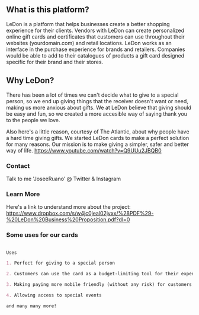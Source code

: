 ## What is this platform?
LeDon is a platform that helps businesses create a better shopping experience for their clients. Vendors with LeDon can create personalized online gift cards and certificates that customers can use throughout their websites (yourdomain.com) and retail locations. LeDon works as an interface in the purchase experience for brands and retailers. Companies would be able to add to their catalogues of products a gift card designed specific for their brand and their stores.

## Why LeDon?

There has been a lot of times we can't decide what to give to a special person, so we end up giving things that the receiver doesn't want or need, making us more anxious about gifts. 
We at LeDon believe that giving should be easy and fun, so we created a more accesible way of saying thank you to the people we love.

Also here's a little reason, courtesy of The Atlantic, about why people have a hard time giving gifts. We started LeDon cards to make a perfect solution for many reasons. 
Our mission is to make giving a simpler, safer and better way of life.
https://www.youtube.com/watch?v=Q9UUu2JBQB0 

### Contact

Talk to me 'JoseeRuano' @ Twitter & Instagram

### Learn More

Here's a link to understand more about the project: https://www.dropbox.com/s/w4jc0jeal02jvxx/%28PDF%29-%20LeDon%20Business%20Proposition.pdf?dl=0 

### Some uses for our cards 

```markdown

Uses

1. Perfect for giving to a special person

2. Customers can use the card as a budget-limiting tool for their expenses

3. Making paying more mobile friendly (without any risk) for customers

4. Allowing access to special events

and many many more!

